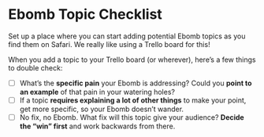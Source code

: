 # Ebomb Topic Checklist

Set up a place where you can start adding potential Ebomb topics as you find them on Safari. We really like using a Trello board for this!

When you add a topic to your Trello board (or wherever), here’s a few things to double check:

- [ ] What’s the **specific pain** your Ebomb is addressing? Could you **point to an example** of that pain in your watering holes?
- [ ] If a topic **requires explaining a lot of other things** to make your point, get more specific, so your Ebomb doesn’t wander.
- [ ] No fix, no Ebomb. What fix will this topic give your audience? **Decide the “win” first** and work backwards from there.
